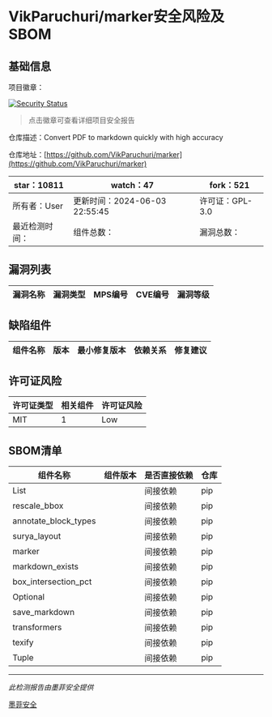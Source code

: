 # VikParuchuri/marker安全风险及SBOM

## 基础信息

项目徽章：

[![Security Status](https://www.murphysec.com/platform3/v31/badge/1798061482968485888.svg)](https://www.murphysec.com/console/report/1734657770417770496/1798061482968485888)

> 点击徽章可查看详细项目安全报告

仓库描述：Convert PDF to markdown quickly with high accuracy

仓库地址：[https://github.com/VikParuchuri/marker](https://github.com/VikParuchuri/marker)

| star：10811 | watch：47 | fork：521 |
| ----------- | -------------- | ------------ |
| 所有者：User | 更新时间：2024-06-03 22:55:45 | 许可证：GPL-3.0 |
| 最近检测时间： | 组件总数： | 漏洞总数： |




## 漏洞列表

| 漏洞名称 | 漏洞类型 | MPS编号 | CVE编号 | 漏洞等级 |
| ------- | ------ | ------- | ------ | ----- |





## 缺陷组件

| 组件名称 | 版本 | 最小修复版本 | 依赖关系 | 修复建议 |
| -------- | ---- | ------------ | -------- | -------- |





## 许可证风险

| 许可证类型 | 相关组件 | 许可证风险 |
| ---------- | -------- | ---------- |
|MIT|1|Low|




## SBOM清单

| 组件名称 | 组件版本 | 是否直接依赖 | 仓库 |
| -------- | -------- | ------------ | ---- |
|List||间接依赖|pip|
|rescale_bbox||间接依赖|pip|
|annotate_block_types||间接依赖|pip|
|surya_layout||间接依赖|pip|
|marker||间接依赖|pip|
|markdown_exists||间接依赖|pip|
|box_intersection_pct||间接依赖|pip|
|Optional||间接依赖|pip|
|save_markdown||间接依赖|pip|
|transformers||间接依赖|pip|
|texify||间接依赖|pip|
|Tuple||间接依赖|pip|


------

*此检测报告由墨菲安全提供*

[墨菲安全](www.murphysec.com)